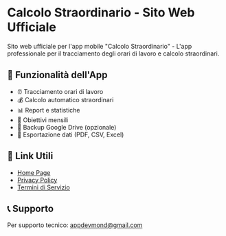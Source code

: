 # Calcolo Straordinario - Sito Web Ufficiale

Sito web ufficiale per l'app mobile "Calcolo Straordinario" - L'app professionale per il tracciamento degli orari di lavoro e calcolo straordinari.

## 🚀 Funzionalità dell'App

- ⏰ Tracciamento orari di lavoro
- 💰 Calcolo automatico straordinari  
- 📊 Report e statistiche
- 🎯 Obiettivi mensili
- 📱 Backup Google Drive (opzionale)
- 📄 Esportazione dati (PDF, CSV, Excel)

## 🔗 Link Utili

- [Home Page](https://[tuo-username].github.io/calcolo-straordinario-website/)
- [Privacy Policy](https://[tuo-username].github.io/calcolo-straordinario-website/privacy-policy.html)
- [Termini di Servizio](https://[tuo-username].github.io/calcolo-straordinario-website/terms-of-service.html)

## 📞 Supporto

Per supporto tecnico: appdevmond@gmail.com
